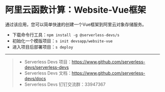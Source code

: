 # 阿里云函数计算：Website-Vue框架

通过该应用，您可以简单快速的创建一个Vue框架到阿里云对象存储服务。

- 下载命令行工具：`npm install -g @serverless-devs/s`
- 初始化一个模版项目：`s init devsapp/website-vue`
- 进入项目后部署项目：`s deploy`

-----

> - Serverless Devs 项目：https://www.github.com/serverless-devs/serverless-devs   
> - Serverless Devs 文档：https://www.github.com/serverless-devs/docs   
> - Serverless Devs 钉钉交流群：33947367    